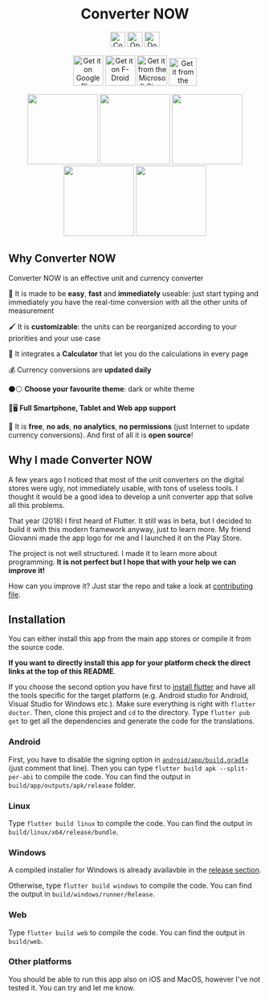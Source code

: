 <div align="center">

# Converter NOW

[<img src="https://img.shields.io/github/contributors/ferraridamiano/ConverterNOW?style=flat-square"
    alt="Contributors"
    height="30">](https://github.com/ferraridamiano/ConverterNOW/graphs/contributors)
[<img src="https://img.shields.io/static/v1?style=for-the-badge&message=PWA&color=5A0FC8&logo=PWA&logoColor=FFFFFF&label="
    alt="Open web app"
    height="30">](https://converter-now.web.app)
[<img src="https://img.shields.io/static/v1?style=for-the-badge&message=PayPal&color=00457C&logo=PayPal&logoColor=FFFFFF&label="
    alt="Donate paypal"
    height="30">](https://www.paypal.me/DemApps)

[<img src="https://play.google.com/intl/en_us/badges/static/images/badges/en_badge_web_generic.png"
    alt="Get it on Google Play"
    height="60">](https://play.google.com/store/apps/details?id=com.ferrarid.converterpro)
[<img src="https://fdroid.gitlab.io/artwork/badge/get-it-on.png"
    alt="Get it on F-Droid"
    height="60">](https://f-droid.org/packages/com.ferrarid.converterpro)
[<img src="https://getbadgecdn.azureedge.net/images/English_L.png"
    alt="Get it from the Microsoft Store"
    height="60">](https://www.microsoft.com/store/apps/9P0Q79HWJH72)
[<img src="https://snapcraft.io/static/images/badges/en/snap-store-black.svg"
    alt="Get it from the Snap Store"
    height="55">](https://snapcraft.io/converternow)

<img src="fastlane/metadata/android/en-US/images/phoneScreenshots/1.jpeg" width="140"> <img src="fastlane/metadata/android/en-US/images/phoneScreenshots/2.jpeg" width="140"> <img src="fastlane/metadata/android/en-US/images/phoneScreenshots/3.jpeg" width="140"> <img src="fastlane/metadata/android/en-US/images/phoneScreenshots/4.jpeg" width="140"> <img src="fastlane/metadata/android/en-US/images/phoneScreenshots/5.jpeg" width="140">
</div>

## Why Converter NOW

Converter NOW is an effective unit and currency converter

🚀 It is made to be **easy**, **fast** and **immediately** useable: just start typing and immediately you have the real-time conversion  with all the other units of measurement

🖌️ It is **customizable**: the units can be reorganized according to your priorities and your use case

🔢 It integrates a **Calculator** that let you do the calculations in every page

💰 Currency conversions are **updated daily**

⚫⚪ **Choose your favourite theme**: dark or white theme

📱🖥️ **Full Smartphone, Tablet and Web app support**

💯 It is **free**, **no ads**, **no analytics**, **no permissions** (just Internet to update currency conversions). And first of all it is **open source**!

## Why I made Converter NOW

A few years ago I noticed that most of the unit converters on the digital stores were ugly, not immediately usable, with tons of useless tools. I thought it would be a  good idea to develop a unit converter app that solve all this problems.

That year (2018) I first heard of Flutter. It still was in beta, but I decided to build it with this modern framework anyway, just to learn more. My friend Giovanni made the app logo for me and I launched it on the Play Store.

The project is not well structured. I made it to learn more about programming. **It is not perfect but I hope that with your help we can improve it!**

How can you improve it? Just star the repo and take a look at [contributing file](https://github.com/ferraridamiano/ConverterNOW/blob/master/CONTRIBUTING.md).

## Installation
You can either install this app from the main app stores or compile it from the source code.

**If you want to directly install this app for your platform check the direct links at the top of this README**.

If you choose the second option you have first to [install flutter](https://docs.flutter.dev/get-started/install) and have all the tools specific for the target platform (e.g. Android studio for Android, Visual Studio for Windows etc.). Make sure everything is right with  `flutter doctor`. Then, clone this project and `cd` to the directory. Type `flutter pub get` to get all the dependencies and generate the code for the translations.

### Android
First, you have to disable the signing option in [`android/app/build.gradle`](https://github.com/ferraridamiano/ConverterNOW/blob/master/android/app/build.gradle#L70) (just comment that line). Then you can type `flutter build apk --split-per-abi` to compile the code. You can find the output in `build/app/outputs/apk/release` folder.

### Linux
Type `flutter build linux` to compile the code. You can find the output in `build/linux/x64/release/bundle`.

### Windows
A compiled installer for Windows is already availavble in the [release section](https://github.com/ferraridamiano/ConverterNOW/releases).

Otherwise, type `flutter build windows` to compile the code. You can find the output in `build/windows/runner/Release`.

### Web
Type `flutter build web` to compile the code. You can find the output in `build/web`.

### Other platforms
You should be able to run this app also on iOS and MacOS, however I've not tested it. You can try and let me know.
